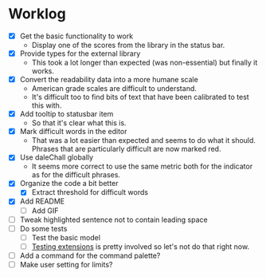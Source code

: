 # Worklog

* [x] Get the basic functionality to work
  * Display one of the scores from the library in the status bar.
* [x] Provide types for the external library
  * This took a lot longer than expected (was non-essential) but finally it works.
* [x] Convert the readability data into a more humane scale
  * American grade scales are difficult to understand.
  * It's difficult too to find bits of text that have been calibrated to test this with.
* [x] Add tooltip to statusbar item
  * So that it's clear what this is.
* [x] Mark difficult words in the editor
  * That was a lot easier than expected and seems to do what it should. Phrases that are particularly difficult are now marked red.
* [x] Use daleChall globally
  * It seems more correct to use the same metric both for the indicator as for the difficult phrases.
* [x] Organize the code a bit better
  * [x] Extract threshold for difficult words
* [x] Add README
  * [ ] Add GIF
* [ ] Tweak highlighted sentence not to contain leading space
* [ ] Do some tests
  * [ ] Test the basic model
  * [ ] [Testing extensions](https://code.visualstudio.com/api/working-with-extensions/testing-extension) is pretty involved so let's not do that right now.
* [ ] Add a command for the command palette?
* [ ] Make user setting for limits?
